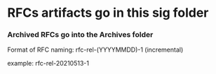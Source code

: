 # RFCs artifacts go in this sig folder
### Archived RFCs go into the Archives folder

Format of RFC naming:
rfc-rel-(YYYYMMDD)-1 (incremental)

example: rfc-rel-20210513-1
